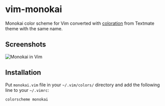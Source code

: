 # vim-monokai

Monokai color scheme for Vim converted with [coloration](https://github.com/sickill/coloration) from Textmate theme with the same name.

## Screenshots

![Monokai in Vim](https://i.imgur.com/NPX2MXM.png)


## Installation

Put `monokai.vim` file in your `~/.vim/colors/` directory and add the following line to your `~/.vimrc`:

    
    colorscheme monokai

